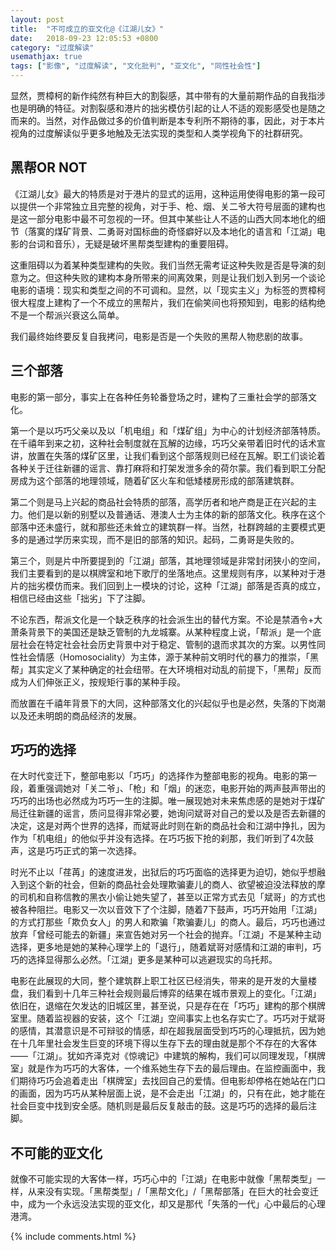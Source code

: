 ```yaml
---
layout: post
title:  "不可成立的亚文化@《江湖儿女》"
date:   2018-09-23 12:05:53 +0800
category: "过度解读"
usemathjax: true
tags: ["影像", "过度解读", "文化批判", "亚文化", "同性社会性"]
---
```


显然，贾樟柯的新作纯然有种巨大的割裂感，其中带有的大量前期作品的自我指涉也是明确的特征。对割裂感和港片的拙劣模仿引起的让人不适的观影感受也是随之而来的。当然，对作品做过多的价值判断是本专利所不期待的事，因此，对于本片视角的过度解读似乎更多地触及无法实现的类型和人类学视角下的社群研究。

## 黑帮OR NOT

《江湖儿女》最大的特质是对于港片的显式的运用，这种运用使得电影的第一段可以提供一个非常独立且完整的视角，对于手、枪、烟、关二爷大符号层面的建构也是这一部分电影中最不可忽视的一环。但其中某些让人不适的山西大同本地化的细节（落寞的煤矿背景、二勇哥对国标曲的奇怪癖好以及本地化的语言和「江湖」电影的台词和音乐），无疑是破坏黑帮类型建构的重要阻碍。

这重阻碍以为着某种类型建构的失败。我们当然无需考证这种失败是否是导演的刻意为之。但这种失败的建构本身所带来的间离效果，则是让我们划入到另一个谈论电影的语境：现实和类型之间的不可调和。显然，以「现实主义」为标签的贾樟柯很大程度上建构了一个不成立的黑帮片，我们在偷笑间也将预知到，电影的结构绝不是一个帮派兴衰这么简单。

我们最终始终要反复自我拷问，电影是否是一个失败的黑帮人物悲剧的故事。

## 三个部落

电影的第一部分，事实上在各种任务轮番登场之时，建构了三重社会学的部落文化。

第一个是以巧巧父亲以及以「机电组」和「煤矿组」为中心的计划经济部落特质。在千禧年到来之初，这种社会制度就在瓦解的边缘，巧巧父亲带着旧时代的话术宣讲，放置在失落的煤矿区里，让我们看到这个部落规则已经在瓦解。职工们谈论着各种关于迁往新疆的谣言、靠打麻将和打架发泄多余的荷尔蒙。我们看到职工分配房成为这个部落的地理领域，随着矿区火车和低矮楼房形成的部落建筑群。

第二个则是马上兴起的商品社会特质的部落，高学历者和地产商是正在兴起的主力。他们是以新的别墅以及普通话、港澳人士为主体的新的部落文化。秩序在这个部落中还未盛行，就和那些还未耸立的建筑群一样。当然，社群跨越的主要模式更多的是通过学历来实现，而不是旧的部落的知识。起码，二勇哥是失败的。

第三个，则是片中所要提到的「江湖」部落，其地理领域是非常封闭狭小的空间，我们主要看到的是以棋牌室和地下歌厅的坐落地点。这里规则有序，以某种对于港片的拙劣模仿而来。我们回到上一模块的讨论，这种「江湖」部落是否真的成立，相信已经由这些「拙劣」下了注脚。

不论东西，帮派文化是一个缺乏秩序的社会派生出的替代方案。不论是禁酒令+大萧条背景下的美国还是缺乏管制的九龙城寨。从某种程度上说，「帮派」是一个底层社会在特定社会社会历史背景中对于稳定、管制的退而求其次的方案。以男性同性社会情感（Homosociality）为主体，源于某种前文明时代的暴力的推崇，「黑帮」其实定义了某种确定的社会纽带。在大环境相对动乱的前提下，「黑帮」反而成为人们伸张正义，按规矩行事的某种手段。

而放置在千禧年背景下的大同，这种部落文化的兴起似乎也是必然，失落的下岗潮以及还未明朗的商品经济的发展。

## 巧巧的选择

在大时代变迁下，整部电影以「巧巧」的选择作为整部电影的视角。电影的第一段，着重强调她对「关二爷」、「枪」和「烟」的迷恋，电影开始的两声鼓声带出的巧巧的出场也必然成为巧巧一生的注脚。唯一展现她对未来焦虑感的是她对于煤矿局迁往新疆的谣言，质问显得非常必要，她询问斌哥对自己的爱以及是否去新疆的决定，这是对两个世界的选择，而斌哥此时则在新的商品社会和江湖中挣扎，因为作为「机电组」的他似乎并没有选择。在巧巧扳下抢的刹那，我们听到了4次鼓声，这是巧巧正式的第一次选择。

时光不止以「荏苒」的速度进发，出狱后的巧巧面临的选择更为迫切，她似乎想融入到这个新的社会，但新的商品社会处理欺骗妻儿的商人、欲望被迫没法释放的摩的司机和自称信教的黑衣小偷让她失望了，甚至以正常方式去见「斌哥」的方式也被各种阻拦。电影又一次以音效下了个注脚，随着7下鼓声，巧巧开始用「江湖」的方式打那些「欺负女人」的男人和欺骗「欺骗妻儿」的商人。最后，巧巧也通过放弃「曾经可能去的新疆」来宣告她对另一个社会的抛弃。「江湖」不是某种主动选择，更多地是她的某种心理学上的「退行」，随着斌哥对感情和江湖的审判，巧巧的选择显得那么必然。「江湖」更多是某种可以逃避现实的乌托邦。

电影在此展现的大同，整个建筑群上职工社区已经消失，带来的是开发的大量楼盘，我们看到十几年三种社会规则最后博弈的结果在城市景观上的变化。「江湖」依旧在，退缩在欠发达的旧城区里，甚至说，只是存在在「巧巧」建构的那个棋牌室里。随着监视器的安装，这个「江湖」空间事实上也名存实亡了。巧巧对于斌哥的感情，其潜意识是不可辩驳的情感，却在超我层面受到巧巧的心理抵抗，因为她在十几年里社会发生巨变的环境下得以生存下去的理由就是那个不存在的大客体——「江湖」。犹如齐泽克对《惊魂记》中建筑的解构，我们可以同理发现，「棋牌室」就是作为巧巧的大客体，一个维系她生存下去的最后理由。在监控画面中，我们期待巧巧会追着走出「棋牌室」去找回自己的爱情。但电影却停格在她站在门口的画面，因为巧巧从某种层面上说，是不会走出「江湖」的，只有在此，她才能在社会巨变中找到安全感。随机则是最后反复敲击的鼓。这是巧巧的选择的最后注脚。

## 不可能的亚文化

就像不可能实现的大客体一样，巧巧心中的「江湖」在电影中就像「黑帮类型」一样，从来没有实现。「黑帮类型」/「黑帮文化」/「黑帮部落」在巨大的社会变迁中，成为一个永远没法实现的亚文化，却又是那代「失落的一代」心中最后的心理港湾。

{% include comments.html %}
